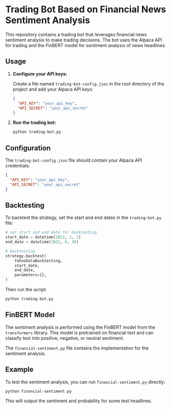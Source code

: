 # Trading Bot Based on Financial News Sentiment Analysis

This repository contains a trading bot that leverages financial news sentiment analysis to make trading decisions. The bot uses the Alpaca API for trading and the FinBERT model for sentiment analysis of news headlines.

## Usage

1. **Configure your API keys:**

   Create a file named `trading-bot-config.json` in the root directory of the project and add your Alpaca API keys:

   ```json
   {
     "API_KEY": "your_api_key",
     "API_SECRET": "your_api_secret"
   }
   ```

2. **Run the trading bot:**

   ```bash
   python trading-bot.py
   ```

## Configuration

The `trading-bot-config.json` file should contain your Alpaca API credentials:

```json
{
  "API_KEY": "your_api_key",
  "API_SECRET": "your_api_secret"
}
```

## Backtesting

To backtest the strategy, set the start and end dates in the `trading-bot.py` file:

```python
# set start and end date for backtesting
start_date = datetime(2022, 1, 1)
end_date = datetime(2022, 6, 30)

# Backtesting
strategy.backtest(
    YahooDataBacktesting,
    start_date,
    end_date,
    parameters={},
)
```

Then run the script:

```bash
python trading-bot.py
```

## FinBERT Model

The sentiment analysis is performed using the FinBERT model from the `transformers` library. This model is pretrained on financial text and can classify text into positive, negative, or neutral sentiment.

The `financial-sentiment.py` file contains the implementation for the sentiment analysis.

## Example

To test the sentiment analysis, you can run `financial-sentiment.py` directly:

```bash
python financial-sentiment.py
```

This will output the sentiment and probability for some test headlines.
